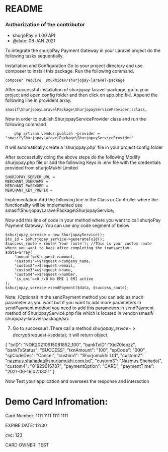 
# README #

### Authorization of the contributor ##
*	shurjoPay v 1.00 API
*	@date: 08 JAN 2021


To integrate the shurjoPay Payment Gateway in your Laravel project do the following tasks sequentially.

Installation and Configuration
Go to your project directory and use composer to install this package. Run the following command.

	composer require  smukhidev/shurjopay-laravel-package

After successful installation of shurjopay-laravel-package, go to your project and open config folder and then click on app.php file. Append the following line in providers array.

	smasif\ShurjopayLaravelPackage\ShurjopayServiceProvider::class,

Now in order to publish ShurjopayServiceProvider class and run the following command

        php artisan vendor:publish –provider = "smasif\ShurjopayLaravelPackage\ShurjopayServiceProvider"

It will automatically create a 'shurjopay.php' file in your project config folder

After successfully doing the above steps do the following Modify shurjopay.php file or add the following Keys in .env file with the credentials provided from shurjoMukhi Limited

	SHURJOPAY_SERVER_URL =
	MERCHANT_USERNAME =
	MERCHANT_PASSWORD =
	MERCHANT_KEY_PREFIX =

Implementation
Add the following line in the Class or Controller where the functionality will be implemented
use smasif\ShurjopayLaravelPackage\ShurjopayService;

Now add this line of code in your method where you want to call shurjoPay Payment Gateway. You can use any code segment of below              
                  
	$shurjopay_service = new ShurjopayService();
	$tx_id = $shurjopay_service->generateTxId();
	$success_route = route('Your route'); //This is your custom route where you want to back after completing the transaction.
	$data=array(
		'amount'=>$request->amount,
		'custom1'=>$request->company_name,
		'custom2'=>$request->email,
		'custom3'=>$request->name,
		'custom4'=>$request->number,
		'is_emi'=>0 //0 No EMI 1 EMI active
	);
	$shurjopay_service->sendPayment($data, $success_route);


Note: (Optional) In the sendPayment method you can add as much parameter as you want but if you want to add more parameters in sendPayment method you need to add this parameters in sendPayment method of ShurjopayService.php file which is located in
vendor/smasif/ shurjopay-laravel-package/src

7) Go to successurl .There call a method $shurjopay_service->decrypt($request->spdata); it will return object.

 {
  "txID": "NOK20210615081852_100",
  "bankTxID":"Xid70lopzz",
  "bankTxStatus": "SUCCESS",
  "txnAmount": "100",
  "spCode": "000",
  "spCodeDes": "Cancel",
  "custom1": "Shurjomukhi Ltd",
  "custom2": "nazmus.shahadat@shurjomukhi.com.bd",
  "custom3": "Nazmus Shahadat",
  "custom4": "01829616787",
  "paymentOption": "CARD",
  "paymentTime": "2021-06-16 02:18:51"
}


Now Test your application and oversees the response and interaction

# Demo Card Infromation:
Card Number: 1111 1111 1111 1111

EXPIRE DATE: 12/30

cvc: 123

CARD OWNER: TEST
